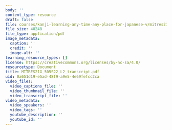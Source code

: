 ```yaml
---
body: ''
content_type: resource
draft: false
file: courses/kanji-learning-any-time-any-place-for-japanese-v/mitres21g_505s22_l2_transcript.pdf
file_size: 48248
file_type: application/pdf
image_metadata:
  caption: ''
  credit: ''
  image-alt: ''
learning_resource_types: []
license: https://creativecommons.org/licenses/by-nc-sa/4.0/
resourcetype: Document
title: MITRES21G_505S22_L2_transcript.pdf
uid: 0a651d19-e5ad-48f9-a9e5-4e69fefcc2ca
video_files:
  video_captions_file: ''
  video_thumbnail_file: ''
  video_transcript_file: ''
video_metadata:
  video_speakers: ''
  video_tags: ''
  youtube_description: ''
  youtube_id: ''
---
```


